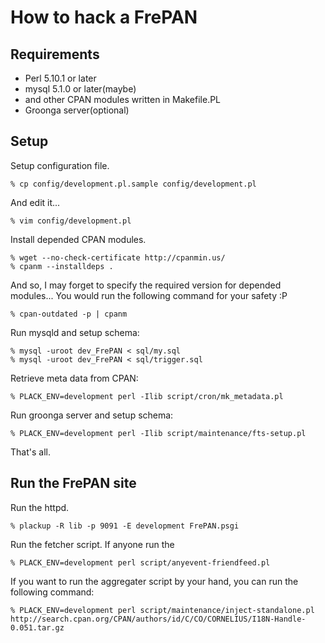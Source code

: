 How to hack a FrePAN
====================

Requirements
------------

  * Perl 5.10.1 or later
  * mysql 5.1.0 or later(maybe)
  * and other CPAN modules written in Makefile.PL
  * Groonga server(optional)

Setup
-----

Setup configuration file.

    % cp config/development.pl.sample config/development.pl

And edit it...

    % vim config/development.pl

Install depended CPAN modules.

    % wget --no-check-certificate http://cpanmin.us/
    % cpanm --installdeps .

And so, I may forget to specify the required version for depended modules... You would run the following command for your safety :P

    % cpan-outdated -p | cpanm

Run mysqld and setup schema:

    % mysql -uroot dev_FrePAN < sql/my.sql
    % mysql -uroot dev_FrePAN < sql/trigger.sql

Retrieve meta data from CPAN:

    % PLACK_ENV=development perl -Ilib script/cron/mk_metadata.pl

Run groonga server and setup schema:

    % PLACK_ENV=development perl -Ilib script/maintenance/fts-setup.pl

That's all.

Run the FrePAN site
-------------------

Run the httpd.

    % plackup -R lib -p 9091 -E development FrePAN.psgi

Run the fetcher script. If anyone run the 

    % PLACK_ENV=development perl script/anyevent-friendfeed.pl

If you want to run the aggregater script by your hand, you can run the following command:

    % PLACK_ENV=development perl script/maintenance/inject-standalone.pl http://search.cpan.org/CPAN/authors/id/C/CO/CORNELIUS/I18N-Handle-0.051.tar.gz

